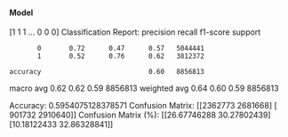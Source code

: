 #### Model
[1 1 1 ... 0 0 0]
Classification Report:
              precision    recall  f1-score   support

           0       0.72      0.47      0.57   5044441
           1       0.52      0.76      0.62   3812372

    accuracy                           0.60   8856813
   macro avg       0.62      0.62      0.59   8856813
weighted avg       0.64      0.60      0.59   8856813

Accuracy: 0.5954075128378571
Confusion Matrix:
[[2362773 2681668]
 [ 901732 2910640]]
Confusion Matrix (%):
[[26.67746288 30.27802439]
 [10.18122433 32.86328841]]
